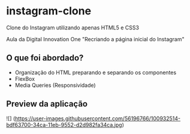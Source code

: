 # instagram-clone

Clone do Instagram utilizando apenas HTML5 e CSS3

Aula da Digital Innovation One "Recriando a página inicial do Instagram"

## O que foi abordado?

- Organização do HTML preparando e separando os componentes
- FlexBox
- Media Queries (Responsividade)

## Preview da aplicação

![] (https://user-images.githubusercontent.com/56196766/100932514-bdf63700-34ca-11eb-9552-d2d982fa34ca.jpg)
